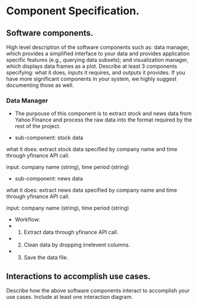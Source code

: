 # Component Specification. 

## Software components. 

High level description of the software components such as: data manager, which provides a simplified interface to your data and provides application specific features (e.g., querying data subsets); and visualization manager, which displays data frames as a plot. Describe at least 3 components specifying: what it does, inputs it requires, and outputs it provides. If you have more significant components in your system, we highly suggest documenting those as well.

### Data Manager

- The purpouse of this component is to extract stock and news data from Yahoo Finance and process the raw data into the format required by the rest of the project.

- sub-component: stock data

what it does: extract stock data specified by company name and time through yfinance API call.

input: company name (string), time period (string)

- sub-component: news data

what it does: extract news data specified by company name and time through yfinance API call.

input: company name (string), time period (string)

- Workflow:
- 1. Extract data through yfinance API call.
- 2. Clean data by dropping irrelevent columns.
- 3. Save the data file.

## Interactions to accomplish use cases. 
Describe how the above software components interact to accomplish your use cases. Include at least one interaction diagram.